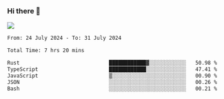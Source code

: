 ### Hi there 👋️

![](https://komarev.com/ghpvc/?username=Loner1024)

<!--START_SECTION:waka-->

```txt
From: 24 July 2024 - To: 31 July 2024

Total Time: 7 hrs 20 mins

Rust                             ████████████▓░░░░░░░░░░░░   50.98 %
TypeScript                       ████████████░░░░░░░░░░░░░   47.41 %
JavaScript                       ▒░░░░░░░░░░░░░░░░░░░░░░░░   00.90 %
JSON                             ░░░░░░░░░░░░░░░░░░░░░░░░░   00.26 %
Bash                             ░░░░░░░░░░░░░░░░░░░░░░░░░   00.21 %
```

<!--END_SECTION:waka-->



